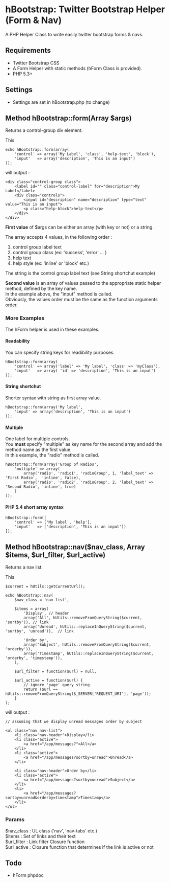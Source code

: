 # hBootstrap: Twitter Bootstrap Helper (Form & Nav)

A PHP Helper Class to write easily twitter bootstrap forms & navs.  

##  Requirements

- Twitter Bootstrap CSS
- A Form Helper with static methods (hForm Class is provided).
- PHP 5.3+

##  Settings

- Settings are set in hBootstrap.php (to change)

## Method hBootstrap::form(Array $args)

Returns a control-group div element.  

This

	echo hBootstrap::form(array(
		'control' => array('My Label', 'class', 'help-text', 'block'), 
		'input'   => array('description', 'This is an input')
	));

will output :

	<div class="control-group class">
		<label id="" class="control-label" for="description">My Label</label>
		<div class="controls">
			<input id="description" name="description" type="text" value="This is an input">
			<p class="help-block">help-text</p>
		</div>
	</div>

**First value** of $args can be either an array (with  key or not) or a string.  

The array accepts 4 values, in the following order :  

1. control group label text
2. control group class (ex: 'success', 'error' ... )
3. help text 
4. help style (ex: 'inline' or 'block' etc.)

The string is the control group label text (see String shortchut example)


**Second value** is an array of values passed to the appropriate static helper method, defined by the key name.  
In the example above, the "input" method is called.  
Obviously, the values order must be the same as the function arguments order.


### More Examples

The hForm helper is used in these examples.  

#### Readability

You can specify string keys for readibility purposes. 

	hBootstrap::form(array(
		'control' => array('label' => 'My label', 'class' => 'myClass'), 
		'input'   => array( 'id' => 'description', 'This is an input')
	));

#### String shortchut

Shorter syntax with string as first array value.

	hBootstrap::form(array('My label',	
		'input' => array('description', 'This is an input')
	));


#### Multiple

One label for multiple controls.  
You **must** specify "multiple" as key name for the second array and add the method name as the first value.   
In this example, the "radio" method is called.

	hBootstrap::form(array('Group of Radios',
		'multiple' => array(
			array('radio', 'radio1', 'radioGroup', 1, 'label_text' => 'First Radio',  'inline', false),
			array('radio', 'radio2', 'radioGroup', 2, 'label_text' => 'Second Radio', 'inline', true)
		)
	));	


#### PHP 5.4 short array syntax

	hBootstrap::form([
		'control' => ['My label', 'help'], 
		'input'   => ['description', 'This is an input'])
	]);


## Method hBootstrap::nav($nav_class, Array $items, $url_filter, $url_active)

Returns a nav list. 

This

	$current = hUtils::getCurrentUrl();

	echo hBootstrap::nav(
		$nav_class = 'nav-list', 
		
		$items = array(
			'Display', // header
			array('All', hUtils::removeFromQueryString($current, 'sortby')), // link
			array('Unread', hUtils::replaceInQueryString($current, 'sortby', 'unread')),  // link
			
			'Order by',
			array('Subject', hUtils::removeFromQueryString($current, 'orderby')),
			array('Timestamp', hUtils::replaceInQueryString($current, 'orderby', 'timestamp')),
		), 

		$url_filter = function($url) = null,
		
		$url_active = function($url) {
			// ignore 'page' query string
			return ($url == hUtils::removeFromQueryString($_SERVER['REQUEST_URI'], 'page'));
		}
	);

will output :

	// assuming that we display unread messages order by subject 

	<ul class="nav nav-list">
		<li class="nav-header">Display</li>
		<li class="active">
			<a href="/app/messages?">All</a>
		</li>
		<li class="active">
			<a href="/app/messages?sortby=unread">Unread</a>
		</li>

		<li class="nav-header">Order by</li>
		<li class="active">
			<a href="/app/messages?sortby=unread">Subject</a>
		</li>
		<li>
			<a href="/app/messages?sortby=unread&orderby=timestamp">Timestamp</a>
		</li>
	</ul>

### Params  

$nav_class  : UL class ('nav', 'nav-tabs' etc.)  
$items      : Set of links and their text  
$url_filter : Link filter Closure function  
$url_active : Closure function that determines if the link is active or not   



##  Todo

- hForm phpdoc